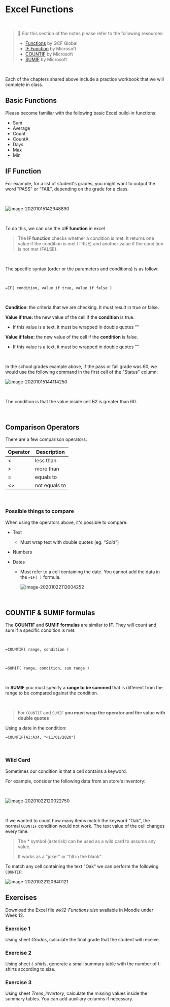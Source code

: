 # Excel Functions

<br>

> 📖 For this section of the notes please refer to the following resources:
>
> - [Functions](https://edu.gcfglobal.org/en/excel/functions/1/) by GCF Global
> - [IF Function](https://support.microsoft.com/en-us/office/if-function-69aed7c9-4e8a-4755-a9bc-aa8bbff73be2) by Microsoft
> - [COUNTIF](https://support.microsoft.com/en-us/office/countif-function-e0de10c6-f885-4e71-abb4-1f464816df34) by Microsoft
> - [SUMIF](https://support.microsoft.com/en-us/office/sumif-c44b60c3-c9f4-4789-80fe-28a07f9b75b1?ui=en-US&rs=en-US&ad=US) by Microsoft

<br>

Each of the chapters shared above include a practice workbook that we will complete in class.

## **Basic Functions**

Please become familiar with the following basic Excel build-in functions:

- Sum
- Average
- Count
- CountA
- Days
- Max
- Min

## IF Function

For example, for a list of student's grades, you might want to output the word "PASS" or "FAIL", depending on the grade for a class.

<br>

![image-20201015142948890](assets/image-20201015142948890.png)

<br>

To do this, we can use the **=IF function** in excel

> The **IF function** checks whether a condition is met. It returns one value if the condition is met (TRUE) and another value if the condition is not met (FALSE).

<br>

The specific syntax (order or the parameters and conditions) is as follow:

<br>

```
=IF( condition, value if true, value if false )
```

<br>

**Condition**: the criteria that we are checking. It must result in true or false.

**Value if true:** the new value of the cell if the **condition** is true.

- If this value is a text, it must be wrapped in double quotes ""

**Value if false:** the new value of the cell if the **condition** is false.

- If this value is a text, it must be wrapped in double quotes ""

<br>

In the school grades example above, if the pass or fail grade was 60, we would use the following command in the first cell of the "Status" column:

![image-20201015144114250](assets/image-20201015144114250.png)

<br>

The condition is that the value inside cell B2 is greater than 60.

<br>

## Comparison Operators

There are a few comparison operators:

| Operator | Description   |
| -------- | ------------- |
| <        | less than     |
| >        | more than     |
| =        | equals to     |
| <>       | not equals to |

<br>

### Possible things to compare

When using the operators above, it's possible to compare:

- Text

  - Must wrap text with double quotes (eg. *“Sold”*)

- Numbers

- Dates

  - Must refer to a cell containing the date. You cannot add the data in the `=IF( )` formula.

    ![image-20201022112004252](assets/image-20201022112004252.png ':size=500')

<br>

## COUNTIF & SUMIF formulas

The **COUNTIF** and **SUMIF formulas** are similar to **IF**. They will count and sum if a specific condition is met.

<br>

```
=COUNTIF( range, condition )
```

<br>

```
=SUMIF( range, condition, sum range )
```

<br>

In **SUMIF** you must specify a **range to be summed** that is different from the range to be compared against the condition.

<br>

> For `COUNTIF` and `SUMIF` **you must wrap the operator and the value  with double quotes**



Using a date in the condition:

```
=COUNTIF(A1:A34, "<11/01/2020")
```

<br>

### Wild Card

Sometimes our condition is that a cell contains a keyword.

For example, consider the following data from an store's inventory:

<br>

![image-20201022120022750](assets/image-20201022120022750.png)

<br>

If we wanted to count how many items match the keyword "Oak", the normal `COUNTIF` condition would not work. The text value of the cell changes every time.

> The * symbol (asterisk) can be used as a wild card to assume any value.
>
> It works as a "joker" or "fill in the blank"

To match any cell containing the text "Oak" we can perform the following `COUNTIF`:

![image-20201022120640121](assets/image-20201022120640121.png)

## Exercises

Download the Excel file *wk12-Functions.xlsx* available in Moodle under Week 12.

### Exercise 1

Using sheet *Grades*, calculate the final grade that the student will receive.

### Exercise 2

Using sheet *t-shirts*, generate a small summary table with the number of t-shirts according to size.

### Exercise 3

Using sheet *Trees_Invertory*, calculate the missing values inside the summary tables. You can add auxiliary columns if necessary.